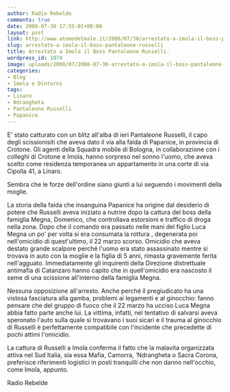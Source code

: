 ```yaml
---
author: Radio Rebelde
comments: true
date: 2008-07-30 17:55:01+00:00
layout: post
link: http://www.atomodelmale.it/2008/07/30/arrestato-a-imola-il-boss-pantaleone-russelli/
slug: arrestato-a-imola-il-boss-pantaleone-russelli
title: Arrestato a Imola il Boss Pantaleone Russelli.
wordpress_id: 1074
image: uploads/2008/07/2008-07-30-arrestato-a-imola-il-boss-pantaleone-russelli.jpg
categories:
- Blog
- Imola e Dintorni
tags:
- Linaro
- Ndrangheta
- Pantaleone Russelli
- Papanice
---
```


E' stato catturato con un blitz all'alba di ieri Pantaleone Russelli, il capo degli scissionisiti che aveva dato il via alla faida di Papanice, in provincia di Crotone. Gli agenti della Squadra mobile di Bologna, in collaborazione con i colleghi di Crotone e Imola, hanno sorpreso nel sonno l'uomo, che aveva scelto come residenza temporanea un appartamento in una corte di via Cipolla 41, a Linaro.

Sembra che le forze dell'ordine siano giunti a lui seguendo i movimenti della moglie.

La storia della faida che insanguina Papanice ha origine dal desiderio di potere che Russelli aveva iniziato a nutrire dopo la cattura del boss della famiglia Megna, Domenico, che controllava estorsioni e traffico di droga nella zona.
Dopo che il comando era passato nelle mani del figlio Luca Megna un po' per volta si era consumata la rottura , degenerata poi  nell'omicidio di quest'ultimo, il 22 marzo scorso.  Omicidio che aveva destato grande scalpore perché l'uomo era stato assassinato mentre si trovava in auto con la moglie e la figlia di 5 anni, rimasta gravemente ferita nell'agguato. Immediatamente gli inquirenti della Direzione distrettuale antimafia di Catanzaro hanno capito che in quell'omicidio era nascosto il seme di una scissione all'interno della famiglia Megna.

Nessuna opposizione all'arresto. Anche perché il pregiudicato ha una vistosa fasciatura alla gamba, problemi ai legamenti e al ginocchio: fanno pensare che del gruppo di fuoco che il 22 marzo ha ucciso Luca Megna abbia fatto parte anche lui. La vittima, infatti, nel tentativo di salvarsi aveva speronato l'auto sulla quale si trovavano i suoi sicari e il trauma al ginocchio di Russelli è perfettamente compatibile con l'incidente che precedette di pochi attimi l'omicidio.

La cattura di Russelli a Imola conferma il fatto che la malavita organizzata attiva nel Sud Italia, sia essa Mafia, Camorra, ‘Ndrangheta o Sacra Corona, preferisce riferimenti logistici in posti tranquilli che non danno nell'occhio, come Imola, appunto.

Radio Rebelde
